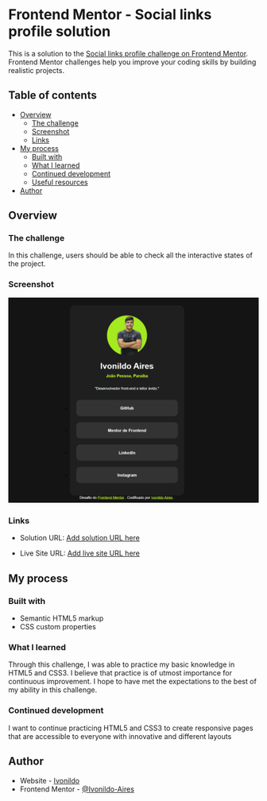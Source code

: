 # Frontend Mentor - Social links profile solution

This is a solution to the [Social links profile challenge on Frontend Mentor](https://www.frontendmentor.io/challenges/social-links-profile-UG32l9m6dQ). Frontend Mentor challenges help you improve your coding skills by building realistic projects.

## Table of contents

- [Overview](#overview)
  - [The challenge](#the-challenge)
  - [Screenshot](#screenshot)
  - [Links](#links)
- [My process](#my-process)
  - [Built with](#built-with)
  - [What I learned](#what-i-learned)
  - [Continued development](#continued-development)
  - [Useful resources](#useful-resources)
- [Author](#author)

## Overview

### The challenge

In this challenge, users should be able to check all the interactive states of the project.

### Screenshot

![](/social-links-profile-main/assets/images/Captura%20de%20tela%202024-07-10%20111850.png)

### Links

- Solution URL: [Add solution URL here](https://ivonildo-aires.github.io/Solucao-perfil-links-sociais/)

- Live Site URL: [Add live site URL here](https://ivonildo-aires.github.io/Solucao-perfil-links-sociais/)

## My process

### Built with

- Semantic HTML5 markup
- CSS custom properties

### What I learned

Through this challenge, I was able to practice my basic knowledge in HTML5 and CSS3. I believe that practice is of utmost importance for continuous improvement. I hope to have met the expectations to the best of my ability in this challenge.

### Continued development

I want to continue practicing HTML5 and CSS3 to create responsive pages that are accessible to everyone with innovative and different layouts

## Author

- Website - [Ivonildo](https://github.com/Ivonildo-Airesm)
- Frontend Mentor - [@Ivonildo-Aires](https://www.frontendmentor.io/profile/yourusername)
